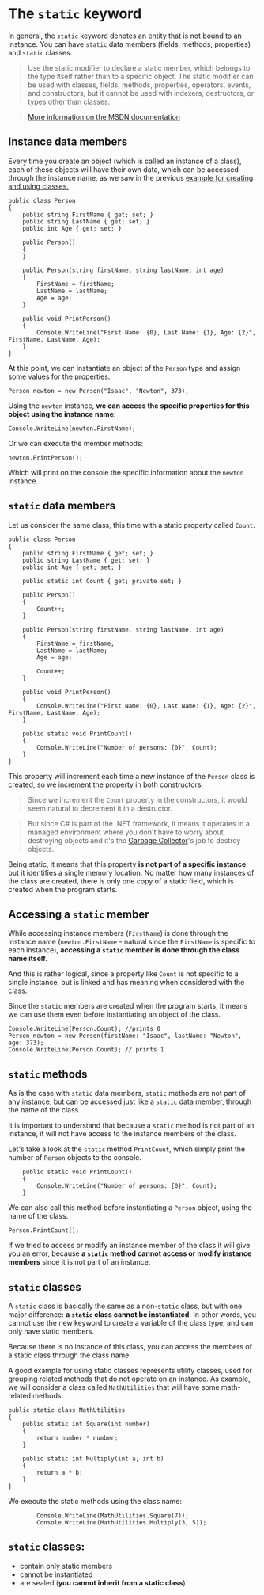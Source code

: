 The `static` keyword
===================

In general, the `static` keyword denotes an entity that is not bound to an instance. You can have `static` data members (fields, methods, properties) and `static` classes.

> Use the static modifier to declare a static member, which belongs to the type itself rather than to a specific object. The static modifier can be used with classes, fields, methods, properties, operators, events, and constructors, but it cannot be used with indexers, destructors, or types other than classes. 

>[More information on the MSDN documentation](https://msdn.microsoft.com/en-us/library/98f28cdx.aspx)

Instance data members
------------------------------------

Every time you create an object (which is called an instance of a class), each of these objects will have their own data, which can be accessed through the instance name, as we saw in the previous [example for creating and using classes.](https://github.com/microsoft-dx/csharp-fundamentals/tree/master/CSharpFundamentals/csharp05%20-%20Classes)

    public class Person
    {
        public string FirstName { get; set; }
        public string LastName { get; set; }
        public int Age { get; set; }

        public Person()
        {
        }

        public Person(string firstName, string lastName, int age)
        {
            FirstName = firstName;
            LastName = lastName;
            Age = age;
        }

        public void PrintPerson()
        {
            Console.WriteLine("First Name: {0}, Last Name: {1}, Age: {2}", FirstName, LastName, Age);
        }
    }
At this point, we can instantiate an object of the `Person` type and assign some values for the properties.

	Person newton = new Person("Isaac", "Newton", 373);

Using the `newton` instance, **we can access the specific properties for this object using the instance name**:

	Console.WriteLine(newton.FirstName);

Or we can execute the member methods:

    newton.PrintPerson();
   
   Which will print on the console the specific information about the `newton` instance.

`static` data members
-----------------------------------
Let us consider the same class, this time with a static property called `Count`.


    public class Person
    {
        public string FirstName { get; set; }
        public string LastName { get; set; }
        public int Age { get; set; }

        public static int Count { get; private set; }

        public Person()
        {
            Count++;
        }

        public Person(string firstName, string lastName, int age)
        {
            FirstName = firstName;
            LastName = lastName;
            Age = age;

            Count++;
        }

        public void PrintPerson()
        {
            Console.WriteLine("First Name: {0}, Last Name: {1}, Age: {2}", FirstName, LastName, Age);
        }

        public static void PrintCount()
        {
            Console.WriteLine("Number of persons: {0}", Count);
        }
    }
    
This property will increment each time a new instance of the `Person` class is created, so we increment the property in both constructors.

> Since we increment the `Count` property in the constructors, it would seem natural to decrement it in a destructor. 

>But since C# is part of the .NET framework, it means it operates in a managed environment where you don't have to worry about destroying objects and it's the [Garbage Collector](https://msdn.microsoft.com/en-us/library/0xy59wtx%28v=vs.110%29.aspx)'s job to destroy objects. 

Being static, it means that this property **is not part of a specific instance**, but it identifies a single memory location. No matter how many instances of the class are created, there is only one copy of a static field, which is created when the program starts.

Accessing a `static` member
--------------------------------------------

While accessing instance members (`FirstName`) is done through the instance name (`newton.FirstName` - natural since the `FirstName` is specific to each instance), **accessing a `static` member is done through the class name itself.**

And this is rather logical, since a property like `Count` is not specific to a single instance, but is linked and has meaning when considered with the class.

Since the `static` members are created when the program starts, it means we can use them even before instantiating an object of the class.


    Console.WriteLine(Person.Count); //prints 0
    Person newton = new Person(firstName: "Isaac", lastName: "Newton", age: 373);
    Console.WriteLine(Person.Count); // prints 1


`static` methods
----------------------------

As is the case with `static` data members, `static` methods are not part of any instance, but can be accessed just like a `static` data member, through the name of the class.

It is important to understand that because a `static` method is not part of an instance, it will not have access to the instance members of the class.

Let's take a look at the `static` method `PrintCount`, which simply print the number of `Person` objects to the console.


        public static void PrintCount()
        {
            Console.WriteLine("Number of persons: {0}", Count);
        }

We can also call this method before instantiating a `Person` object,  using the name of the class.

`Person.PrintCount();`

If we tried to access or modify an instance member of the class it will give you an error, because **a `static` method cannot access or modify instance members** since it is not part of an instance.


`static` classes
--------------------------

A `static` class is basically the same as a non-`static` class, but with one major difference: **a `static` class cannot be instantiated**. In other words, you cannot use the new keyword to create a variable of the class type, and can only have static members.

Because there is no instance of this class, you can access the members of a static class through the class name.

A good example for using static classes represents utility classes, used for grouping related methods that do not operate on an instance. As example, we will consider a class called `MathUtilities` that will have some math-related methods.


    public static class MathUtilities
    {
        public static int Square(int number)
        {
            return number * number;
        }

        public static int Multiply(int a, int b)
        {
            return a * b;
        }
    }

We execute the static methods using the class name:

            Console.WriteLine(MathUtilities.Square(7));
            Console.WriteLine(MathUtilities.Multiply(3, 5));


`static` classes: 
--------------------------

- contain only static members
- cannot be instantiated
- are sealed (**you cannot inherit from a static class**)
